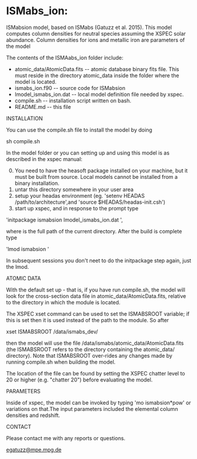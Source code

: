 # ISMabs_ion: 

ISMabsion model, based on ISMabs (Gatuzz et al. 2015). This model computes column densities for neutral species assuming the XSPEC solar abundance. Column densities for ions and metallic iron are parameters of the model   
  
The contents of the ISMAabs_ion folder include:
- atomic_data/AtomicData.fits  -- atomic database binary fits file. This must reside in the directory atomic_data inside the folder where the model is located.  
- ismabs_ion.f90 -- source code for ISMabsion
- lmodel_ismabs_ion.dat -- local model definition file needed by xspec.  
- compile.sh -- installation script written on bash.
- README.md -- this file

INSTALLATION

You can use the compile.sh file to install the model by doing

sh compile.sh

In the  model folder or you can setting up and using this model is as described in the xspec manual:

0) You need to have the heasoft package installed on your machine, but it must be built from source. Local models cannot be installed from a binary installation.
1) untar this directory somewhere in your user area
2) setup your headas environment (eg. 'setenv HEADAS /path/to/architecture',and 'source \$HEADAS/headas-init.csh')
3) start up xspec, and in response to the prompt type 

'initpackage ismabsion lmodel_ismabs_ion.dat <path-to-current-directory>',

where <path-to-current-directory> is the full path of the current directory. After the build is complete type 

'lmod ismabsion <path-to-current-directory>'

In subsequent  sessions you don't neet to do the initpackage step again, just the lmod.  

ATOMIC DATA 

With the default set up - that is, if you have run compile.sh, the model will look for the cross-section data file in atomic_data/AtomicData.fits, relative to the directory in which the module is located.

The XSPEC xset command can be used to set the ISMABSROOT variable; if this is set then it is used instead of the path to the module. So after

xset ISMABSROOT /data/ismabs_dev/

then the model will use the file /data/ismabs/atomic_data/AtomicData.fits (the ISMABSROOT refers to the directory containing the atomic_data/ directory). Note that ISMABSROOT over-rides any changes made by running compile.sh when building the model.

The location of the file can be found by setting the XSPEC chatter level to 20 or higher (e.g. "chatter 20") before evaluating the model.

PARAMETERS

Inside of xspec, the model can be invoked by typing 'mo ismabsion*pow' or variations on that.The input parameters included the elemental column densities and redshift.  

CONTACT

Please contact me with any reports or questions.

egatuzz@mpe.mpg.de

 


